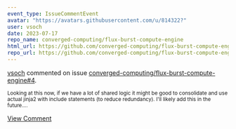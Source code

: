 ```yaml
---
event_type: IssueCommentEvent
avatar: "https://avatars.githubusercontent.com/u/814322?"
user: vsoch
date: 2023-07-17
repo_name: converged-computing/flux-burst-compute-engine
html_url: https://github.com/converged-computing/flux-burst-compute-engine/pull/4
repo_url: https://github.com/converged-computing/flux-burst-compute-engine
---
```


<a href='https://github.com/vsoch' target='_blank'>vsoch</a> commented on issue <a href='https://github.com/converged-computing/flux-burst-compute-engine/pull/4' target='_blank'>converged-computing/flux-burst-compute-engine#4</a>.

<small>Looking at this now, if we have a lot of shared logic it might be good to consolidate and use actual jinja2 with include statements (to reduce redundancy). I'll likely add this in the future....</small>

<a href='https://github.com/converged-computing/flux-burst-compute-engine/pull/4' target='_blank'>View Comment</a>